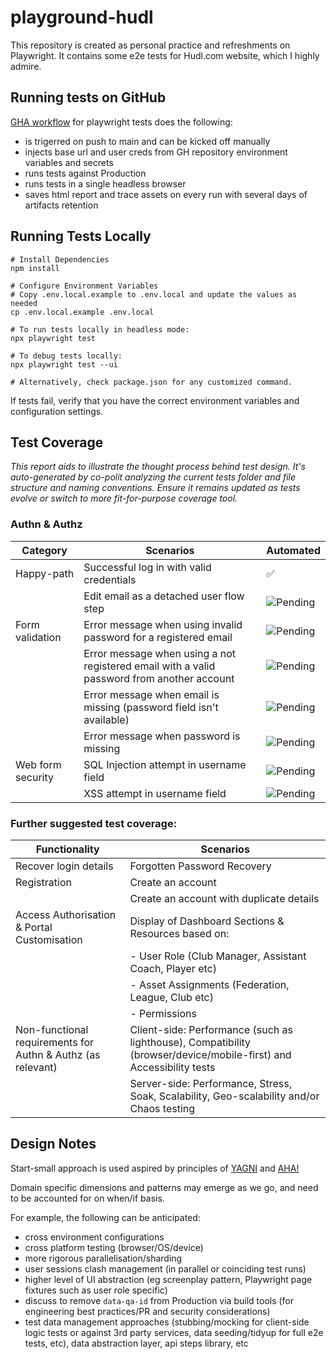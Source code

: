 # playground-hudl

This repository is created as personal practice and refreshments on Playwright. It contains some e2e tests for Hudl.com website, which I highly admire. 

## Running tests on GitHub
[GHA workflow](https://github.com/aikhelis/playground-hudl/actions/workflows/playwright.yml) for playwright tests does the following:
- is trigerred on push to main and can be kicked off manually
- injects base url and user creds from GH repository environment variables and secrets
- runs tests against Production
- runs tests in a single headless browser
- saves html report and trace assets on every run with several days of artifacts retention

## Running Tests Locally
```shell
# Install Dependencies
npm install

# Configure Environment Variables
# Copy .env.local.example to .env.local and update the values as needed
cp .env.local.example .env.local

# To run tests locally in headless mode:
npx playwright test

# To debug tests locally:
npx playwright test --ui

# Alternatively, check package.json for any customized command.
```

If tests fail, verify that you have the correct environment variables and configuration settings.

## Test Coverage

_This report aids to illustrate the thought process behind test design. It's auto-generated by co-polit analyzing the current tests folder and file structure and naming conventions. Ensure it remains updated as tests evolve or switch to more fit-for-purpose coverage tool._

### Authn & Authz

| Category          | Scenarios                                                                                  | Automated |
|-------------------|--------------------------------------------------------------------------------------------|-----------|
| Happy-path        | Successful log in with valid credentials                                                   |  ✅       |
|                   | Edit email as a detached user flow step                                                    | ![Pending](https://img.icons8.com/material-outlined/24/000000/unchecked-checkbox.png) |
| Form validation   | Error message when using invalid password for a registered email                           | ![Pending](https://img.icons8.com/material-outlined/24/000000/unchecked-checkbox.png) |
|                   | Error message when using a not registered email with a valid password from another account | ![Pending](https://img.icons8.com/material-outlined/24/000000/unchecked-checkbox.png) |
|                   | Error message when email is missing (password field isn't available)                       | ![Pending](https://img.icons8.com/material-outlined/24/000000/unchecked-checkbox.png) |
|                   | Error message when password is missing                                                     | ![Pending](https://img.icons8.com/material-outlined/24/000000/unchecked-checkbox.png) |
| Web form security | SQL Injection attempt in username field                                                    | ![Pending](https://img.icons8.com/material-outlined/24/000000/unchecked-checkbox.png) |
|                   | XSS attempt in username field                                                              | ![Pending](https://img.icons8.com/material-outlined/24/000000/unchecked-checkbox.png) |

### Further suggested test coverage:

| Functionality         | Scenarios                   | 
|-----------------------|-----------------------------|
| Recover login details | Forgotten Password Recovery |
| Registration          | Create an account                        |  
|                       | Create an account with duplicate details |
| Access Authorisation & Portal Customisation  | Display of Dashboard Sections & Resources based on:
| | - User Role (Club Manager, Assistant Coach, Player etc) |
| | - Asset Assignments (Federation, League, Club etc) |
| | - Permissions |
| Non-functional requirements for Authn & Authz (as relevant) | Client-side: Performance (such as lighthouse), Compatibility (browser/device/mobile-first) and Accessibility tests |
| | Server-side: Performance, Stress, Soak, Scalability, Geo-scalability and/or Chaos testing |

## Design Notes

Start-small approach is used aspired by principles of [YAGNI](https://en.wikipedia.org/wiki/You_aren%27t_gonna_need_it) and [AHA!](https://kentcdodds.com/blog/aha-programming)

Domain specific dimensions and patterns may emerge as we go, and need to be accounted for on when/if basis.

For example, the following can be anticipated:

- cross environment configurations
- cross platform testing (browser/OS/device)
- more rigorous parallelisation/sharding
- user sessions clash management (in parallel or coinciding test runs)
- higher level of UI abstraction (eg screenplay pattern, Playwright page fixtures such as user role specific)
- discuss to remove `data-qa-id` from Production via build tools (for engineering best practices/PR and security considerations)
- test data management approaches (stubbing/mocking for client-side logic tests or against 3rd party services, data seeding/tidyup for full e2e tests, etc), data abstraction layer, api steps library, etc
